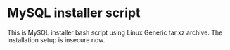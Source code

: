# MySQL installer script
This is MySQL installer bash script using Linux Generic tar.xz archive. The installation setup is insecure now.
